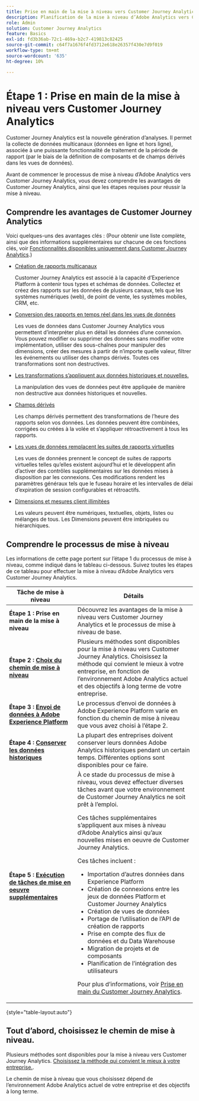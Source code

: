 ```yaml
---
title: Prise en main de la mise à niveau vers Customer Journey Analytics
description: Planification de la mise à niveau d’Adobe Analytics vers Customer Journey Analytics
role: Admin
solution: Customer Journey Analytics
feature: Basics
exl-id: fd3b36ab-72c1-469a-b2c7-419813c82425
source-git-commit: c64f7a1676f4fd3712e618e26357f430e7d9f019
workflow-type: tm+mt
source-wordcount: '635'
ht-degree: 10%

---
```


# Étape 1 : Prise en main de la mise à niveau vers Customer Journey Analytics

Customer Journey Analytics est la nouvelle génération d’analyses. Il permet la collecte de données multicanaux (données en ligne et hors ligne), associée à une puissante fonctionnalité de traitement de la période de rapport (par le biais de la définition de composants et de champs dérivés dans les vues de données).

Avant de commencer le processus de mise à niveau d’Adobe Analytics vers Customer Journey Analytics, vous devez comprendre les avantages de Customer Journey Analytics, ainsi que les étapes requises pour réussir la mise à niveau.

## Comprendre les avantages de Customer Journey Analytics

Voici quelques-uns des avantages clés : (Pour obtenir une liste complète, ainsi que des informations supplémentaires sur chacune de ces fonctions clés, voir [Fonctionnalités disponibles uniquement dans Customer Journey Analytics](/help/getting-started/aa-vs-cja/cja-aa.md#adobe-customer-journey-analytics-features-not-available-in-adobe-analytics).)

* [Création de rapports multicanaux](/help/getting-started/aa-to-cja-user.md#changes-to-data-architecture)

  Customer Journey Analytics est associé à la capacité d’Experience Platform à contenir tous types et schémas de données. Collectez et créez des rapports sur les données de plusieurs canaux, tels que les systèmes numériques (web), de point de vente, les systèmes mobiles, CRM, etc.

* [Conversion des rapports en temps réel dans les vues de données](/help/getting-started/aa-vs-cja/vrs-dataview-sandbox-adc.md#customer-journey-analytics-data-views)

  Les vues de données dans Customer Journey Analytics vous permettent d’interpréter plus en détail les données d’une connexion. Vous pouvez modifier ou supprimer des données sans modifier votre implémentation, utiliser des sous-chaînes pour manipuler des dimensions, créer des mesures à partir de n’importe quelle valeur, filtrer les événements ou utiliser des champs dérivés. Toutes ces transformations sont non destructives.

* [Les transformations s’appliquent aux données historiques et nouvelles.](/help/getting-started/aa-vs-cja/vrs-dataview-sandbox-adc.md)

  La manipulation des vues de données peut être appliquée de manière non destructive aux données historiques et nouvelles.

* [Champs dérivés](/help/data-views/derived-fields/derived-fields.md)

  Les champs dérivés permettent des transformations de l’heure des rapports selon vos données. Les données peuvent être combinées, corrigées ou créées à la volée et s’appliquer rétroactivement à tous les rapports.

* [Les vues de données remplacent les suites de rapports virtuelles](/help/getting-started/aa-to-cja-user.md#changes-to-the-concept-of-virtual-report-suites)

  Les vues de données prennent le concept de suites de rapports virtuelles telles qu’elles existent aujourd’hui et le développent afin d’activer des contrôles supplémentaires sur les données mises à disposition par les connexions. Ces modifications rendent les paramètres généraux tels que le fuseau horaire et les intervalles de délai d’expiration de session configurables et rétroactifs.

* [Dimensions et mesures client illimitées](/help/getting-started/aa-to-cja-user.md#changes-to-the-concept-of-evars-and-props)

  Les valeurs peuvent être numériques, textuelles, objets, listes ou mélanges de tous. Les Dimensions peuvent être imbriquées ou hiérarchiques.

## Comprendre le processus de mise à niveau

<!-- Include a graphic of the end-to-end process, as well as links to each step of the process -->
Les informations de cette page portent sur l’étape 1 du processus de mise à niveau, comme indiqué dans le tableau ci-dessous. Suivez toutes les étapes de ce tableau pour effectuer la mise à niveau d’Adobe Analytics vers Customer Journey Analytics.

| Tâche de mise à niveau | Détails |
|---------|----------|
| <span class="preview">**Étape 1 : Prise en main de la mise à niveau**</span> | <span class="preview">Découvrez les avantages de la mise à niveau vers Customer Journey Analytics et le processus de mise à niveau de base.</span> |
| **Étape 2 : [Choix du chemin de mise à niveau](/help/getting-started/cja-upgrade/cja-upgrade-path.md)** | Plusieurs méthodes sont disponibles pour la mise à niveau vers Customer Journey Analytics. Choisissez la méthode qui convient le mieux à votre entreprise, en fonction de l’environnement Adobe Analytics actuel et des objectifs à long terme de votre entreprise. |
| **Étape 3 : [Envoi de données à Adobe Experience Platform](/help/getting-started/cja-upgrade/cja-upgrade-send-to-platform.md)** | Le processus d’envoi de données à Adobe Experience Platform varie en fonction du chemin de mise à niveau que vous avez choisi à l’étape 2. |
| **Étape 4 : [Conserver les données historiques](/help/getting-started/cja-upgrade/cja-upgrade-historical-data.md)** | La plupart des entreprises doivent conserver leurs données Adobe Analytics historiques pendant un certain temps. Différentes options sont disponibles pour ce faire. |
| **Étape 5 : [Exécution de tâches de mise en oeuvre supplémentaires](/help/getting-started/cja-getting-started.md)** | À ce stade du processus de mise à niveau, vous devez effectuer diverses tâches avant que votre environnement de Customer Journey Analytics ne soit prêt à l’emploi.<p>Ces tâches supplémentaires s’appliquent aux mises à niveau d’Adobe Analytics ainsi qu’aux nouvelles mises en oeuvre de Customer Journey Analytics.</p><p>Ces tâches incluent :</p><ul><li>Importation d’autres données dans Experience Platform</li><li>Création de connexions entre les jeux de données Platform et Customer Journey Analytics</li><li>Création de vues de données</li><li>Portage de l’utilisation de l’API de création de rapports</li><li>Prise en compte des flux de données et du Data Warehouse</li><li>Migration de projets et de composants</li><li>Planification de l’intégration des utilisateurs</li></ul> <p>Pour plus d’informations, voir [Prise en main du Customer Journey Analytics](/help/getting-started/cja-getting-started.md). |

{style="table-layout:auto"}

## Tout d’abord, choisissez le chemin de mise à niveau.

Plusieurs méthodes sont disponibles pour la mise à niveau vers Customer Journey Analytics. [Choisissez la méthode qui convient le mieux à votre entreprise.](/help/getting-started/cja-upgrade/cja-upgrade-path.md).

Le chemin de mise à niveau que vous choisissez dépend de l’environnement Adobe Analytics actuel de votre entreprise et des objectifs à long terme.
